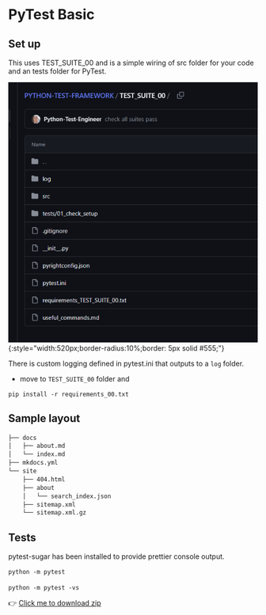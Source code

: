 # PyTest Basic

## Set up

This uses TEST_SUITE_00 and is a simple wiring of src folder for your code and an tests folder for PyTest.

![test-suite](../assets/images/github-test-suite-00.png ){:style="width:520px;border-radius:10%;border: 5px solid #555;"}

There is custom logging defined in pytest.ini that outputs to a `log` folder.

- move to `TEST_SUITE_00` folder and 
```
pip install -r requirements_00.txt
```


## Sample layout

```bash
├── docs
│   ├── about.md
│   └── index.md
├── mkdocs.yml
└── site
    ├── 404.html
    ├── about
    │   └── search_index.json
    ├── sitemap.xml
    └── sitemap.xml.gz

```

## Tests

pytest-sugar has been installed to provide prettier console output.

```
python -m pytest 

python -m pytest -vs
```

👉 [Click me to download zip](https://github.com/peaceiris/mkdocs-material-boilerplate/archive/main.zip)

